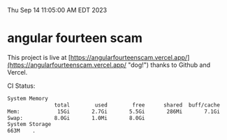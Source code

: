 Thu Sep 14 11:05:00 AM EDT 2023

# angular fourteen scam


This project is live at [https://angularfourteenscam.vercel.app/](https://angularfourteenscam.vercel.app/ "dog!") thanks to Github and Vercel.

CI Status: 

```bash
System Memory
               total        used        free      shared  buff/cache   available
Mem:            15Gi       2.7Gi       5.5Gi       286Mi       7.1Gi        11Gi
Swap:          8.0Gi       1.0Mi       8.0Gi
System Storage
663M	.
